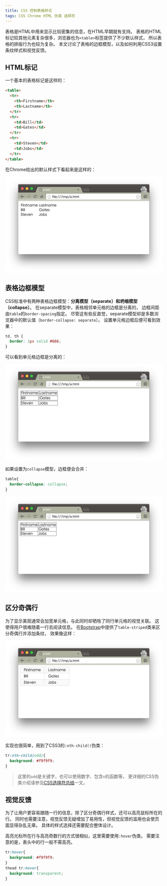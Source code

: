 ```yaml
---
title: CSS 控制表格样式
tags: CSS Chrome HTML 伪类 选择符
---
```


表格是HTML中用来显示比较密集的信息，在HTML早期就有支持。
表格的HTML标记较其他元素复杂很多，浏览器也为`<table>`标签提供了不少默认样式，
所以表格的排版行为也较为复杂。
本文讨论了表格的边框模型，以及如何利用CSS3设置条纹样式和视觉反馈。

<!--more-->

## HTML标记

一个基本的表格标记是这样的：

```html
<table>
  <tr>
    <th>Firstname</th>
    <th>Lastname</th>
  </tr>
  <tr>
    <td>Bill</td>
    <td>Gates</td>
  </tr>
  <tr>
    <td>Steven</td>
    <td>Jobs</td>
  </tr>
</table>
```

在Chrome给出的默认样式下看起来是这样的：

![table-raw][raw]

## 表格边框模型

CSS标准中有两种表格边框模型：**分离模型（separate）**和**坍缩模型（collapse）**。
在separate模型中，表格相邻单元格的边框是分离的，
边框间距由`table`的`border-spacing`指定。
尽管这有些反直觉，separate模型却是多数浏览器中的默认值（`border-collapse: separate`）。
设置单元格边框后便可看到效果：

```css
td, th {
  border: 1px solid #666;
}
```

可以看到单元格边框是分离的：

![table-separate][separate]

如果设置为`collapse`模型，边框便会合并：

```css
table{
  border-collapse: collapse;
}
```

![table-collapse][collapse]

## 区分奇偶行

为了显示美观通常会加宽单元格，与此同时却牺牲了同行单元格的视觉关联。
这使得用户很难随着一行去阅读信息。
在[Bootstrap][bs]中提供了`table-striped`类来区分奇偶行并添加条纹，
效果像这样：

![table striped][striped]

实现也很简单，用到了CSS3的`:nth-child()`伪类：

```css
tr:nth-child(odd){
  background: #f9f9f9;
}
```

> 这里的`odd`是关键字，也可以使用数字、包含`n`的函数等，
> 更详细的CSS伪类介绍请参见[CSS选择符总结][selector]一文。

## 视觉反馈

为了让用户更容易跟随一行的信息，除了区分奇偶行样式，还可以高亮鼠标所在的行。
同时也需要注意，视觉反馈无疑增加了易用性，但视觉反馈的滥用也会使页面显得杂乱无章。
具体的样式选择还需要配合整体设计。

高亮光标所在行与高亮奇数行的方式很相似，这里需要使用`:hover`伪类。
需要注意的是，表头中的行一般不需高亮。

```css
tr:hover{
  background: #f9f9f9;
}
thead tr:hover{
  background: transparent;
}
```

[raw]: /assets/img/blog/css/raw-table@2x.png
[separate]: /assets/img/blog/css/table-separate-model@2x.png
[collapse]: /assets/img/blog/css/table-collapse-model@2x.png
[selector]: /2015/09/11/css-selector.html
[striped]: /assets/img/blog/css/table-striped@2x.png
[bs]: http://v3.bootcss.com/
